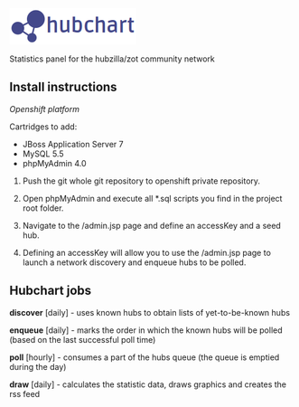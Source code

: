 ![hubchart](src/main/webapp/images/banner_hubchart.png)

Statistics panel for the hubzilla/zot community network

Install instructions
--------------------

*Openshift platform*

Cartridges to add:

* JBoss Application Server 7 
* MySQL 5.5 
* phpMyAdmin 4.0 

1. Push the git whole git repository to openshift private repository.

2. Open phpMyAdmin and execute all *.sql scripts you find in the project root folder.

3. Navigate to the /admin.jsp page and define an accessKey and a seed hub.

4. Defining an accessKey will allow you to use the /admin.jsp page to launch a network discovery and enqueue hubs to be polled.


Hubchart jobs
-------------

**discover** [daily] - uses known hubs to obtain lists of yet-to-be-known hubs

**enqueue** [daily] - marks the order in which the known hubs will be polled (based on the last successful poll time)

**poll** [hourly] - consumes a part of the hubs queue (the queue is emptied during the day)

**draw** [daily] - calculates the statistic data, draws graphics and creates the rss feed
